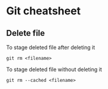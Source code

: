 # Git cheatsheet

## Delete file

To stage deleted file after deleting it

`git rm <filename>`

To stage deleted file without deleting it

`git rm --cached <filename>`

